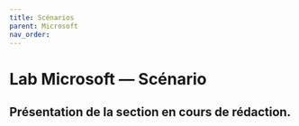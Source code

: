 ```yaml
---
title: Scénarios
parent: Microsoft
nav_order: 
---
```


# Lab Microsoft — Scénario

## Présentation de la section en cours de rédaction.
